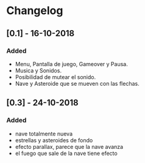 # Changelog

## [0.1] - 16-10-2018
### Added
- Menu, Pantalla de juego, Gameover y Pausa.
- Musica y Sonidos.
- Posibilidad de mutear el sonido.
- Nave y Asteroide que se mueven con las flechas.

## [0.3] - 24-10-2018
### Added
- nave totalmente nueva
- estrellas y asteroides de fondo
- efecto parallax, parece que la nave avanza
- el fuego que sale de la nave tiene efecto

